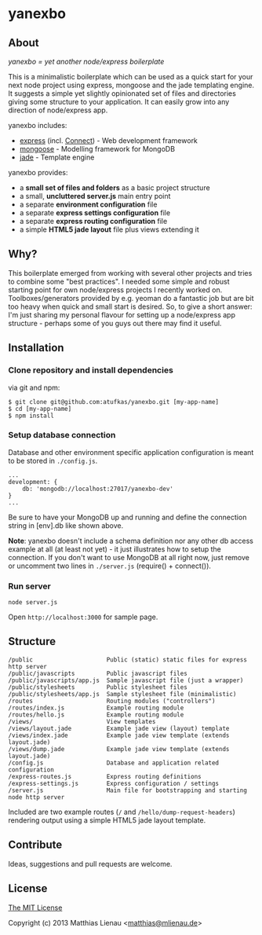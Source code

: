 # yanexbo

## About

_yanexbo = yet another node/express boilerplate_

This is a minimalistic boilerplate which can be used as a quick start for your next node project using express,
mongoose and the jade templating engine. It suggests a simple yet slightly opinionated set of files and directories
giving some structure to your application. It can easily grow into any direction of node/express app.

yanexbo includes:

* [express](https://github.com/visionmedia/express) (incl. [Connect](https://github.com/senchalabs/connect)) - Web development framework
* [mongoose](https://github.com/LearnBoost/mongoose) - Modelling framework for MongoDB
* [jade](https://github.com/visionmedia/jade) - Template engine

yanexbo provides:

* a **small set of files and folders** as a basic project structure
* a small, **uncluttered server.js** main entry point
* a separate **environment configuration** file
* a separate **express settings configuration** file
* a separate **express routing configuration** file
* a simple **HTML5 jade layout** file plus views extending it


## Why?

This boilerplate emerged from working with several other projects and tries to combine some "best practices". I needed
some simple and robust starting point for own node/express projects I recently worked on. Toolboxes/generators provided
by e.g. yeoman do a fantastic job but are bit too heavy when quick and small start is desired. So, to give a
short answer: I'm just sharing my personal flavour for setting up a node/express app structure - perhaps some
of you guys out there may find it useful.

## Installation

### Clone repository and install dependencies

via git and npm:

```
$ git clone git@github.com:atufkas/yanexbo.git [my-app-name]
$ cd [my-app-name]
$ npm install
```

### Setup database connection

Database and other environment specific application configuration is meant to be stored in `./config.js`.

```
...
development: {
    db: 'mongodb://localhost:27017/yanexbo-dev'
}
...
```

Be sure to have your MongoDB up and running and define the connection string in [env].db like shown above.

**Note**: yanexbo doesn't include a schema definition
nor any other db access example at all (at least not yet) - it just illustrates how to setup the connection.
If you don't want to use MongoDB at all right now, just remove or uncomment two lines in `./server.js` (require() + connect()).

### Run server

```
node server.js
```

Open `http://localhost:3000` for sample page.

## Structure

```
/public                     Public (static) static files for express http server
/public/javascripts         Public javascript files
/public/javascripts/app.js  Sample javascript file (just a wrapper)
/public/stylesheets         Public stylesheet files
/public/stylesheets/app.js  Sample stylesheet file (minimalistic)
/routes                     Routing modules ("controllers")
/routes/index.js            Example routing module
/routes/hello.js            Example routing module
/views/                     View templates
/views/layout.jade          Example jade view (layout) template
/views/index.jade           Example jade view template (extends layout.jade)
/views/dump.jade            Example jade view template (extends layout.jade)
/config.js                  Database and application related configuration
/express-routes.js          Express routing definitions
/express-settings.js        Express configuration / settings
/server.js                  Main file for bootstrapping and starting node http server
```

Included are two example routes (`/` and `/hello/dump-request-headers`) rendering output using a simple HTML5 jade layout template.

## Contribute

Ideas, suggestions and pull requests are welcome.

## License

[The MIT License](http://opensource.org/licenses/MIT)

Copyright (c) 2013 Matthias Lienau &lt;matthias@mlienau.de&gt;
